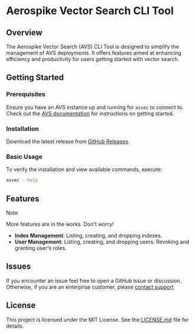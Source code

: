# Aerospike Vector Search CLI Tool

## Overview

The Aerospike Vector Search (AVS) CLI Tool is designed to simplify the
management of AVS deployments. It offers features aimed at enhancing
efficiency and productivity for users getting started with vector search.

## Getting Started

### Prerequisites

Ensure you have an AVS instance up and running for `asvec` to connect to.
Check out the [AVS documentation](https://aerospike.com/docs/vector) for
instructions on getting started.

### Installation

Download the latest release from [GitHub Releases](https://github.com/aerospike/asvec/releases).

### Basic Usage

To verify the installation and view available commands, execute:
```bash 
asvec --help
```

## Features

> [!NOTE]
> More features are in the works. Don't worry!

- **Index Management**: Listing, creating, and dropping indexes.
- **User Management**: Listing, creating, and dropping users. Revoking and granting user's roles.

## Issues

If you encounter an issue feel free to open a GitHub issue or discussion.
Otherwise, if you are an enterprise customer, please [contact support](https://aerospike.com/support/)


## License

This project is licensed under the MIT License. See the [LICENSE.md](./LICENSE) file for details.
